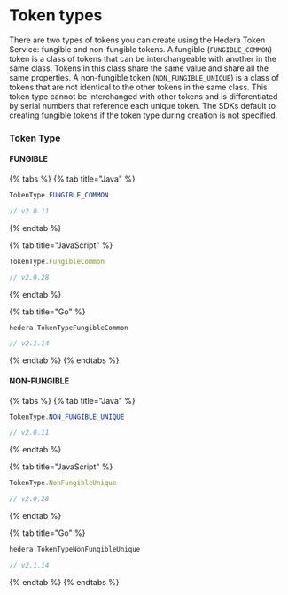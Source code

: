 # Token types

There are two types of tokens you can create using the Hedera Token Service: fungible and non-fungible tokens. A fungible (`FUNGIBLE_COMMON`) token is a class of tokens that can be interchangeable with another in the same class. Tokens in this class share the same value and share all the same properties. A non-fungible token (`NON_FUNGIBLE_UNIQUE`) is a class of tokens that are not identical to the other tokens in the same class. This token type cannot be interchanged with other tokens and is differentiated by serial numbers that reference each unique token. The SDKs default to creating fungible tokens if the token type during creation is not specified.

### Token Type

#### **FUNGIBLE**

{% tabs %}
{% tab title="Java" %}

```java
TokenType.FUNGIBLE_COMMON

// v2.0.11
```

{% endtab %}

{% tab title="JavaScript" %}

```javascript
TokenType.FungibleCommon

// v2.0.28
```

{% endtab %}

{% tab title="Go" %}

```go
hedera.TokenTypeFungibleCommon

// v2.1.14
```

{% endtab %}
{% endtabs %}

#### **NON-FUNGIBLE**

{% tabs %}
{% tab title="Java" %}

```java
TokenType.NON_FUNGIBLE_UNIQUE

// v2.0.11
```

{% endtab %}

{% tab title="JavaScript" %}

```javascript
TokenType.NonFungibleUnique

// v2.0.28
```

{% endtab %}

{% tab title="Go" %}

```go
hedera.TokenTypeNonFungibleUnique

// v2.1.14
```

{% endtab %}
{% endtabs %}
